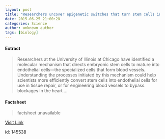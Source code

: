 ```yaml
---
layout: post
title: "Researchers uncover epigenetic switches that turn stem cells into blood vessel cells"
date: 2015-06-25 21:00:28
categories: Science
author: unknown author
tags: [biology]
---
```



#### Extract
>Researchers at the University of Illinois at Chicago have identified a molecular mechanism that directs embryonic stem cells to mature into endothelial cells—the specialized cells that form blood vessels. Understanding the processes initiated by this mechanism could help scientists more efficiently convert stem cells into endothelial cells for use in tissue repair, or for engineering blood vessels to bypass blockages in the heart....

#### Factsheet
>factsheet unavailable

[Visit Link](http://phys.org/news354470420.html)

id:  145538
